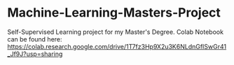 # Machine-Learning-Masters-Project
Self-Supervised Learning project for my Master's Degree. Colab Notebook can be found here: https://colab.research.google.com/drive/1T7fz3Hp9X2u3K6NLdnGfISwGr41_Jf9J?usp=sharing
